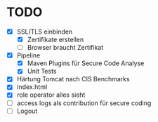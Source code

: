 # TODO
- [x] SSL/TLS einbinden
  - [x] Zertifikate erstellen
  - [ ] Browser braucht Zertifikat 
- [x] Pipeline
  - [x] Maven Plugins für Secure Code Analyse
  - [x] Unit Tests
- [x] Härtung Tomcat nach CIS Benchmarks
- [x] index.html
- [x] role operator alles sieht
- [ ] access logs als contribution für secure coding
- [ ] Logout